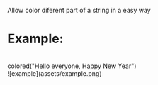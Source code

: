 Allow color diferent part of a string in a easy way
<br>
<h1>Example:</h1>
<br>
colored("Hello everyone, <green>Happy</green> <lightred>New</lightred> <blue>Year</blue>")
<br>
![example](assets/example.png)